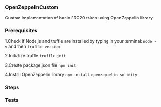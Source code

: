 
### OpenZeppelinCustom
Custom implementation of basic ERC20 token using OpenZeppelin library

### Prerequisites
1.Check if Node.js and truffle are installed by typing in your terminal: `node -v` and then `truffle version`

2.Initialize truffle `truffle init`

3.Create package.json file `npm init`

4.Install OpenZeppelin library `npm install openzeppelin-solidity`

### Steps
### Tests
